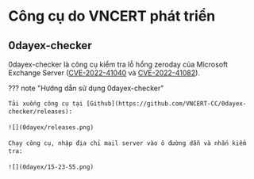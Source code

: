 # Công cụ do VNCERT phát triển

## 0dayex-checker

0dayex-checker là công cụ kiểm tra lỗ hổng zeroday của Microsoft Exchange Server ([CVE-2022-41040](https://msrc.microsoft.com/update-guide/vulnerability/CVE-2022-41040) và [CVE-2022-41082](https://msrc.microsoft.com/update-guide/vulnerability/CVE-2022-41082)).

??? note "Hướng dẫn sử dụng 0dayex-checker"

    Tải xuống công cụ tại [Github](https://github.com/VNCERT-CC/0dayex-checker/releases):

    ![](0dayex/releases.png)

    Chạy công cụ, nhập địa chỉ mail server vào ô đường dẫn và nhấn kiểm tra:

    ![](0dayex/15-23-55.png)